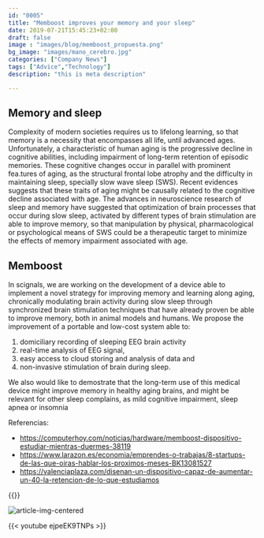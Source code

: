 ```yaml
---
id: "0005"
title: "Memboost improves your memory and your sleep"
date: 2019-07-21T15:45:23+02:00
draft: false
image : "images/blog/memboost_propuesta.png"
bg_image: "images/mano_cerebro.jpg"
categories: ["Company News"]
tags: ["Advice","Technology"]
description: "this is meta description"

---
```







## Memory and sleep
Complexity of modern societies requires us to lifelong learning, so that memory is a necessity that encompasses all life, until advanced ages. Unfortunately, a characteristic of human aging is the progressive decline in cognitive abilities, including impairment of long-term retention of episodic memories. These cognitive changes occur in parallel with prominent fea.tures of aging, as the structural frontal lobe atrophy and the difficulty in maintaining sleep, specially slow wave sleep (SWS). Recent evidences suggests that these traits of aging might be causally related to the cognitive decline associated with age. The advances in neuroscience research of sleep and memory have suggested that optimization of brain processes that occur during slow sleep, activated by different types of brain stimulation are able to improve memory, so that manipulation by physical, pharmacological or psychological means of SWS could be a therapeutic target to minimize the effects of memory impairment associated with age.


## Memboost

In scignals, we are working on the development of a device able to implement a novel strategy for improving memory and learning along aging, chronically modulating brain activity during slow sleep through synchronized brain stimulation techniques that have already proven be able to improve memory, both in animal models and humans. We propose the improvement of a portable and low-cost system able to:

1. domiciliary recording of sleeping EEG brain activity
2. real-time analysis of EEG signal, 
3. easy access to cloud storing and analysis of data and 
4. non-invasive stimulation of brain during sleep. 

We also would like to demostrate that the long-term use of this medical device might improve memory in healthy aging brains, and might be relevant for other sleep complains, as mild cognitive impairment, sleep apnea or insomnia

Referencias:

- https://computerhoy.com/noticias/hardware/memboost-dispositivo-estudiar-mientras-duermes-38119
- https://www.larazon.es/economia/emprendes-o-trabajas/8-startups-de-las-que-oiras-hablar-los-proximos-meses-BK13081527
- https://valenciaplaza.com/disenan-un-dispositivo-capaz-de-aumentar-un-40-la-retencion-de-lo-que-estudiamos


{{<youtube pkP00GAKQRk>}}



![article-img-centered](/img/blog/0002/MemBoost.png)

{{< youtube ejpeEK9TNPs >}}





